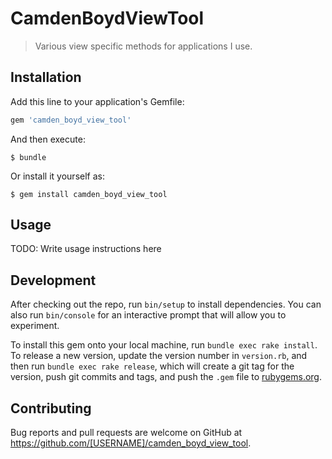 # CamdenBoydViewTool

> Various view specific methods for applications I use.

## Installation

Add this line to your application's Gemfile:

```ruby
gem 'camden_boyd_view_tool'
```

And then execute:

    $ bundle

Or install it yourself as:

    $ gem install camden_boyd_view_tool

## Usage

TODO: Write usage instructions here

## Development

After checking out the repo, run `bin/setup` to install dependencies. You can also run `bin/console` for an interactive prompt that will allow you to experiment.

To install this gem onto your local machine, run `bundle exec rake install`. To release a new version, update the version number in `version.rb`, and then run `bundle exec rake release`, which will create a git tag for the version, push git commits and tags, and push the `.gem` file to [rubygems.org](https://rubygems.org).

## Contributing

Bug reports and pull requests are welcome on GitHub at https://github.com/[USERNAME]/camden_boyd_view_tool.

